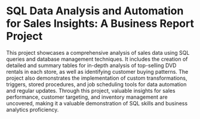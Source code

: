 # SQL Data Analysis and Automation for Sales Insights: A Business Report Project
 This project showcases a comprehensive analysis of sales data using SQL queries and database management techniques. It includes the creation of detailed and summary tables for in-depth analysis of top-selling DVD rentals in each store, as well as identifying customer buying patterns. The project also demonstrates the implementation of custom transformations, triggers, stored procedures, and job scheduling tools for data automation and regular updates. Through this project, valuable insights for sales performance, customer targeting, and inventory management are uncovered, making it a valuable demonstration of SQL skills and business analytics proficiency.
